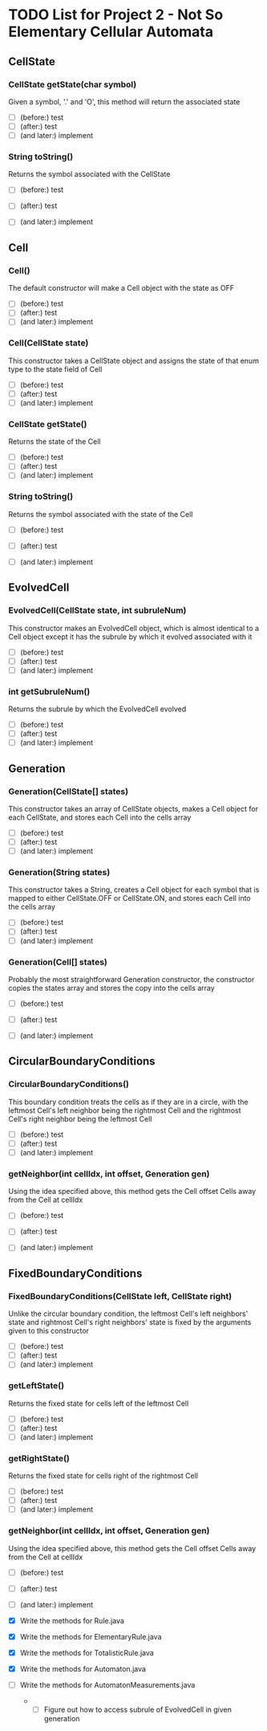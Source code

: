 # TODO List for Project 2 - Not So Elementary Cellular Automata

## CellState

### CellState getState(char symbol)

Given a symbol, '.' and 'O', this method will return the associated state
- [ ] (before:) test
- [ ] (after:) test
- [ ] (and later:) implement

### String toString()

Returns the symbol associated with the CellState
- [ ] (before:) test
- [ ] (after:) test
- [ ] (and later:) implement


## Cell

### Cell()

The default constructor will make a Cell object with the state as OFF
- [ ] (before:) test
- [ ] (after:) test
- [ ] (and later:) implement

### Cell(CellState state)

This constructor takes a CellState object and assigns the state of that enum type to the state field of Cell
- [ ] (before:) test
- [ ] (after:) test
- [ ] (and later:) implement

### CellState getState()

Returns the state of the Cell
- [ ] (before:) test
- [ ] (after:) test
- [ ] (and later:) implement

### String toString()

Returns the symbol associated with the state of the Cell
- [ ] (before:) test
- [ ] (after:) test
- [ ] (and later:) implement


## EvolvedCell

### EvolvedCell(CellState state, int subruleNum)

This constructor makes an EvolvedCell object, which is almost identical to a Cell object except it has the subrule by which it evolved associated with it
- [ ] (before:) test
- [ ] (after:) test
- [ ] (and later:) implement

### int getSubruleNum()

Returns the subrule by which the EvolvedCell evolved
- [ ] (before:) test
- [ ] (after:) test
- [ ] (and later:) implement

## Generation

### Generation(CellState[] states)

This constructor takes an array of CellState objects, makes a Cell object for each CellState, and stores each Cell into the cells array
- [ ] (before:) test
- [ ] (after:) test
- [ ] (and later:) implement

### Generation(String states)

This constructor takes a String, creates a Cell object for each symbol that is mapped to either CellState.OFF or CellState.ON, and stores each Cell into the cells array
- [ ] (before:) test
- [ ] (after:) test
- [ ] (and later:) implement

### Generation(Cell[] states)

Probably the most straightforward Generation constructor, the constructor copies the states array and stores the copy into the cells array
- [ ] (before:) test
- [ ] (after:) test
- [ ] (and later:) implement


## CircularBoundaryConditions

### CircularBoundaryConditions()

This boundary condition treats the cells as if they are in a circle, with the leftmost Cell's left neighbor being the rightmost Cell and the rightmost Cell's right neighbor being the leftmost Cell
- [ ] (before:) test
- [ ] (after:) test
- [ ] (and later:) implement

### getNeighbor(int cellIdx, int offset, Generation gen)

Using the idea specified above, this method gets the Cell offset Cells away from the Cell at cellIdx
- [ ] (before:) test
- [ ] (after:) test
- [ ] (and later:) implement


## FixedBoundaryConditions

### FixedBoundaryConditions(CellState left, CellState right)

Unlike the circular boundary condition, the leftmost Cell's left neighbors' state and rightmost Cell's right neighbors' state is fixed by the arguments given to this constructor
- [ ] (before:) test
- [ ] (after:) test
- [ ] (and later:) implement

### getLeftState()

Returns the fixed state for cells left of the leftmost Cell
- [ ] (before:) test
- [ ] (after:) test
- [ ] (and later:) implement

### getRightState()

Returns the fixed state for cells right of the rightmost Cell
- [ ] (before:) test
- [ ] (after:) test
- [ ] (and later:) implement

### getNeighbor(int cellIdx, int offset, Generation gen)

Using the idea specified above, this method gets the Cell offset Cells away from the Cell at cellIdx
- [ ] (before:) test
- [ ] (after:) test
- [ ] (and later:) implement



- [x] Write the methods for Rule.java
- [x] Write the methods for ElementaryRule.java
- [x] Write the methods for TotalisticRule.java
- [x] Write the methods for Automaton.java
- [ ] Write the methods for AutomatonMeasurements.java
  * - [ ] Figure out how to access subrule of EvolvedCell in given generation
